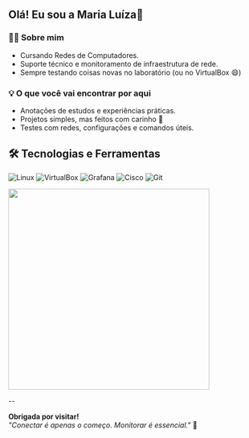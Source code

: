 ## Olá! Eu sou a Maria Luíza👋


### 👩‍💻 Sobre mim

- Cursando Redes de Computadores.
- Suporte técnico e monitoramento de infraestrutura de rede. 
- Sempre testando coisas novas no laboratório (ou no VirtualBox 😄)


### 💡 O que você vai encontrar por aqui

- Anotações de estudos e experiências práticas.
- Projetos simples, mas feitos com carinho 💙 
- Testes com redes, configurações e comandos úteis.


## 🛠️ Tecnologias e Ferramentas

![Linux](https://img.shields.io/badge/Linux-FCC624?style=flat&logo=linux&logoColor=black)
![VirtualBox](https://img.shields.io/badge/VirtualBox-183A61?style=flat&logo=virtualbox&logoColor=white)
![Grafana](https://img.shields.io/badge/Grafana-F46800?style=flat&logo=grafana&logoColor=white)
![Cisco](https://img.shields.io/badge/Cisco-1BA0D7?style=flat&logo=cisco&logoColor=white)
![Git](https://img.shields.io/badge/Git-F05032?style=flat&logo=git&logoColor=white)


<img src="https://media.giphy.com/media/qgQUggAC3Pfv687qPC/giphy.gif" width="400"/>



--



**Obrigada por visitar!**  
_"Conectar é apenas o começo. Monitorar é essencial."_ 🔎
